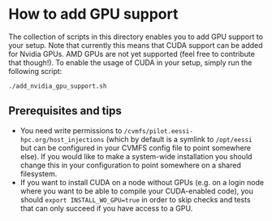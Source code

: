 # How to add GPU support
The collection of scripts in this directory enables you to add GPU support to your setup.
Note that currently this means that CUDA support can be added for Nvidia GPUs. AMD GPUs are not yet supported (feel free to contribute that though!).
To enable the usage of CUDA in your setup, simply run the following script:
```
./add_nvidia_gpu_support.sh
```
## Prerequisites and tips
* You need write permissions to `/cvmfs/pilot.eessi-hpc.org/host_injections` (which by default is a symlink to `/opt/eessi` but can be configured in your CVMFS config file to point somewhere else). If you would like to make a system-wide installation you should change this in your configuration to point somewhere on a shared filesystem.
* If you want to install CUDA on a node without GPUs (e.g. on a login node where you want to be able to compile your CUDA-enabled code), you should `export INSTALL_WO_GPU=true` in order to skip checks and tests that can only succeed if you have access to a GPU.

